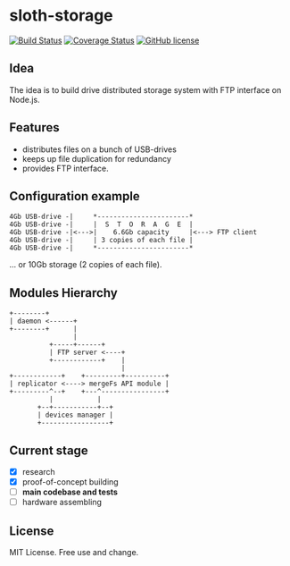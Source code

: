 # sloth-storage

[![Build Status](https://travis-ci.org/antonfisher/sloth-storage.svg?branch=master)](https://travis-ci.org/antonfisher/sloth-storage)
[![Coverage Status](https://coveralls.io/repos/github/antonfisher/sloth-storage/badge.svg?branch=master)](https://coveralls.io/github/antonfisher/sloth-storage?branch=master)
[![GitHub license](https://img.shields.io/github/license/antonfisher/sloth-storage.svg)](https://github.com/antonfisher/sloth-storage/blob/master/LICENSE)

## Idea
The idea is to build drive distributed storage system with FTP interface on Node.js.

## Features
- distributes files on a bunch of USB-drives
- keeps up file duplication for redundancy
- provides FTP interface.

## Configuration example
```
4Gb USB-drive -|     *-----------------------*
4Gb USB-drive -|     |  S  T  O  R  A  G  E  |
4Gb USB-drive -|<--->|    6.6Gb capacity     |<---> FTP client
4Gb USB-drive -|     | 3 copies of each file |
4Gb USB-drive -|     *-----------------------*
```
... or 10Gb storage (2 copies of each file).


## Modules Hierarchy 
```
+--------+
| daemon <------+
+--------+      |
                |
          +-----+------+
          | FTP server <----+
          +------------+    |
                            |
+------------+    +---------+----------+
| replicator <----> mergeFs API module |
+---------^--+    +---^----------------+
          |           |
       +--+-----------+--+
       | devices manager |
       +-----------------+
```

## Current stage
- [x] research
- [x] proof-of-concept building
- [ ] **main codebase and tests**
- [ ] hardware assembling

## License
MIT License. Free use and change.
